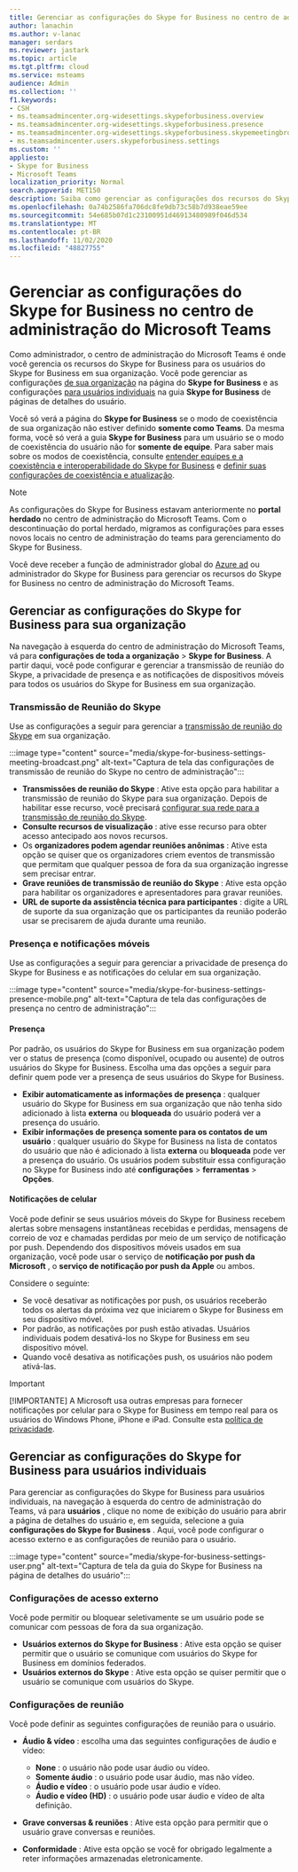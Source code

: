 ```yaml
---
title: Gerenciar as configurações do Skype for Business no centro de administração do Microsoft Teams
author: lanachin
ms.author: v-lanac
manager: serdars
ms.reviewer: jastark
ms.topic: article
ms.tgt.pltfrm: cloud
ms.service: msteams
audience: Admin
ms.collection: ''
f1.keywords:
- CSH
- ms.teamsadmincenter.org-widesettings.skypeforbusiness.overview
- ms.teamsadmincenter.org-widesettings.skypeforbusiness.presence
- ms.teamsadmincenter.org-widesettings.skypeforbusiness.skypemeetingbroadcast
- ms.teamsadmincenter.users.skypeforbusiness.settings
ms.custom: ''
appliesto:
- Skype for Business
- Microsoft Teams
localization_priority: Normal
search.appverid: MET150
description: Saiba como gerenciar as configurações dos recursos do Skype for Business no centro de administração do Microsoft Teams.
ms.openlocfilehash: 0a74b2586fa706dc8fe9db73c58b7d938eae59ee
ms.sourcegitcommit: 54e685b07d1c23100951d46913480989f046d534
ms.translationtype: MT
ms.contentlocale: pt-BR
ms.lasthandoff: 11/02/2020
ms.locfileid: "48827755"
---
```

# <a name="manage-skype-for-business-settings-in-the-microsoft-teams-admin-center"></a>Gerenciar as configurações do Skype for Business no centro de administração do Microsoft Teams

<!-- Bookmark used by Context Sensitive Help (CSH). Do not delete. -->
<a name="sfb-settings"> </a>
<!-- Do not remove the bookmark link above. -->

Como administrador, o centro de administração do Microsoft Teams é onde você gerencia os recursos do Skype for Business para os usuários do Skype for Business em sua organização. Você pode gerenciar as configurações [de sua organização](#manage-skype-for-business-settings-for-your-organization) na página do **Skype for Business** e as configurações [para usuários individuais](#manage-skype-for-business-settings-for-individual-users) na guia **Skype for Business** de páginas de detalhes do usuário.

Você só verá a página do **Skype for Business** se o modo de coexistência de sua organização não estiver definido **somente como Teams**. Da mesma forma, você só verá a guia **Skype for Business** para um usuário se o modo de coexistência do usuário não for **somente de equipe**. Para saber mais sobre os modos de coexistência, consulte [entender equipes e a coexistência e interoperabilidade do Skype for Business](teams-and-skypeforbusiness-coexistence-and-interoperability.md) e [definir suas configurações de coexistência e atualização](setting-your-coexistence-and-upgrade-settings.md).

> [!NOTE]
> As configurações do Skype for Business estavam anteriormente no **portal herdado** no centro de administração do Microsoft Teams. Com o descontinuação do portal herdado, migramos as configurações para esses novos locais no centro de administração do teams para gerenciamento do Skype for Business.

Você deve receber a função de administrador global do [Azure ad](https://docs.microsoft.com/azure/active-directory/roles/permissions-reference) ou administrador do Skype for Business para gerenciar os recursos do Skype for Business no centro de administração do Microsoft Teams.

## <a name="manage-skype-for-business-settings-for-your-organization"></a>Gerenciar as configurações do Skype for Business para sua organização

Na navegação à esquerda do centro de administração do Microsoft Teams, vá para **configurações de toda a organização**  >  **Skype for Business**. A partir daqui, você pode configurar e gerenciar a transmissão de reunião do Skype, a privacidade de presença e as notificações de dispositivos móveis para todos os usuários do Skype for Business em sua organização.

### <a name="skype-meeting-broadcast"></a>Transmissão de Reunião do Skype

<!-- Bookmark used by Context Sensitive Help (CSH). Do not delete. -->
<a name="sfb-org-wide-broadcast"> </a>
<!-- Do not remove the bookmark link above. -->

Use as configurações a seguir para gerenciar a [transmissão de reunião do Skype](https://support.microsoft.com/office/what-is-a-skype-meeting-broadcast-c472c76b-21f1-4e4b-ab58-329a6c33757d) em sua organização.

:::image type="content" source="media/skype-for-business-settings-meeting-broadcast.png" alt-text="Captura de tela das configurações de transmissão de reunião do Skype no centro de administração":::

- **Transmissões de reunião do Skype** : Ative esta opção para habilitar a transmissão de reunião do Skype para sua organização. Depois de habilitar esse recurso, você precisará [configurar sua rede para a transmissão de reunião do Skype](https://docs.microsoft.com/skypeforbusiness/set-up-your-network-for-skype-meeting-broadcast/set-up-your-network-for-skype-meeting-broadcast).
- **Consulte recursos de visualização** : ative esse recurso para obter acesso antecipado aos novos recursos.
- Os **organizadores podem agendar reuniões anônimas** : Ative esta opção se quiser que os organizadores criem eventos de transmissão que permitam que qualquer pessoa de fora da sua organização ingresse sem precisar entrar. 
- **Grave reuniões de transmissão de reunião do Skype** : Ative esta opção para habilitar os organizadores e apresentadores para gravar reuniões.  
- **URL de suporte da assistência técnica para participantes** : digite a URL de suporte da sua organização que os participantes da reunião poderão usar se precisarem de ajuda durante uma reunião.

### <a name="presence-and-mobile-notifications"></a>Presença e notificações móveis

<!-- Bookmark used by Context Sensitive Help (CSH). Do not delete. -->
<a name="sfb-org-wide-presence-mobile"> </a>
<!-- Do not remove the bookmark link above. -->


Use as configurações a seguir para gerenciar a privacidade de presença do Skype for Business e as notificações do celular em sua organização.

:::image type="content" source="media/skype-for-business-settings-presence-mobile.png" alt-text="Captura de tela das configurações de presença no centro de administração":::

#### <a name="presence"></a>Presença

Por padrão, os usuários do Skype for Business em sua organização podem ver o status de presença (como disponível, ocupado ou ausente) de outros usuários do Skype for Business. Escolha uma das opções a seguir para definir quem pode ver a presença de seus usuários do Skype for Business.

- **Exibir automaticamente as informações de presença** : qualquer usuário do Skype for Business em sua organização que não tenha sido adicionado à lista **externa** ou **bloqueada** do usuário poderá ver a presença do usuário.
- **Exibir informações de presença somente para os contatos de um usuário** : qualquer usuário do Skype for Business na lista de contatos do usuário que não é adicionado à lista **externa** ou **bloqueada** pode ver a presença do usuário. Os usuários podem substituir essa configuração no Skype for Business indo até **configurações**  >  **ferramentas**  >  **Opções**.

#### <a name="mobile-notifications"></a>Notificações de celular

Você pode definir se seus usuários móveis do Skype for Business recebem alertas sobre mensagens instantâneas recebidas e perdidas, mensagens de correio de voz e chamadas perdidas por meio de um serviço de notificação por push. Dependendo dos dispositivos móveis usados em sua organização, você pode usar o serviço de **notificação por push da Microsoft** , o **serviço de notificação por push da Apple** ou ambos.

Considere o seguinte:

- Se você desativar as notificações por push, os usuários receberão todos os alertas da próxima vez que iniciarem o Skype for Business em seu dispositivo móvel.
- Por padrão, as notificações por push estão ativadas. Usuários individuais podem desativá-los no Skype for Business em seu dispositivo móvel.
- Quando você desativa as notificações push, os usuários não podem ativá-las. 

> [!IMPORTANT]
> [!IMPORTANTE] A Microsoft usa outras empresas para fornecer notificações por celular para o Skype for Business em tempo real para os usuários do Windows Phone, iPhone e iPad. Consulte esta [política de privacidade](https://go.microsoft.com/fwlink/p/?linkid=247732).

## <a name="manage-skype-for-business-settings-for-individual-users"></a>Gerenciar as configurações do Skype for Business para usuários individuais

<!-- Bookmark used by Context Sensitive Help (CSH). Do not delete. -->
<a name="sfb-user-settings"> </a>
<!-- Do not remove the bookmark link above. -->

Para gerenciar as configurações do Skype for Business para usuários individuais, na navegação à esquerda do centro de administração do Teams, vá para **usuários** , clique no nome de exibição do usuário para abrir a página de detalhes do usuário e, em seguida, selecione a guia **configurações do Skype for Business** . Aqui, você pode configurar o acesso externo e as configurações de reunião para o usuário.

:::image type="content" source="media/skype-for-business-settings-user.png" alt-text="Captura de tela da guia do Skype for Business na página de detalhes do usuário":::

### <a name="external-access-settings"></a>Configurações de acesso externo

Você pode permitir ou bloquear seletivamente se um usuário pode se comunicar com pessoas de fora da sua organização.

- **Usuários externos do Skype for Business** : Ative esta opção se quiser permitir que o usuário se comunique com usuários do Skype for Business em domínios federados.
- **Usuários externos do Skype** : Ative esta opção se quiser permitir que o usuário se comunique com usuários do Skype. 

### <a name="meeting-settings"></a>Configurações de reunião

Você pode definir as seguintes configurações de reunião para o usuário.

- **Áudio & vídeo** : escolha uma das seguintes configurações de áudio e vídeo:

    - **None** : o usuário não pode usar áudio ou vídeo.
    - **Somente áudio** : o usuário pode usar áudio, mas não vídeo.
    - **Áudio e vídeo** : o usuário pode usar áudio e vídeo.
    - **Áudio e vídeo (HD)** : o usuário pode usar áudio e vídeo de alta definição.
    
- **Grave conversas & reuniões** : Ative esta opção para permitir que o usuário grave conversas e reuniões.
- **Conformidade** : Ative esta opção se você for obrigado legalmente a reter informações armazenadas eletronicamente. 
